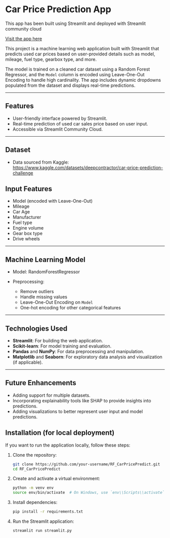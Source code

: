 # Car Price Prediction App
This app has been built using Streamlit and deployed with Streamlit community cloud

[Visit the app here](https://rfcarpricepredict.streamlit.app/)


This project is a machine learning web application built with Streamlit that predicts used car prices based on user-provided details such as model, mileage, fuel type, gearbox type, and more.

The model is trained on a cleaned car dataset using a Random Forest Regressor, and the `Model` column is encoded using Leave-One-Out Encoding to handle high cardinality. The app includes dynamic dropdowns populated from the dataset and displays real-time predictions.

---

## Features

* User-friendly interface powered by Streamlit.
* Real-time prediction of used car sales price based on user input.
* Accessible via Streamlit Community Cloud.

---
## Dataset

* Data sourced from Kaggle: https://www.kaggle.com/datasets/deepcontractor/car-price-prediction-challenge 

## Input Features

* Model (encoded with Leave-One-Out)
* Mileage
* Car Age
* Manufacturer
* Fuel type
* Engine volume
* Gear box type
* Drive wheels

---

## Machine Learning Model

* Model: RandomForestRegressor
* Preprocessing:

  * Remove outliers
  * Handle missing values
  * Leave-One-Out Encoding on `Model`
  * One-hot encoding for other categorical features

---

## Technologies Used
- **Streamlit**: For building the web application.
- **Scikit-learn**: For model training and evaluation.
- **Pandas** and **NumPy**: For data preprocessing and manipulation.
- **Matplotlib** and **Seaborn**: For exploratory data analysis and visualization (if applicable).

---

## Future Enhancements
* Adding support for multiple datasets.
* Incorporating explainability tools like SHAP to provide insights into predictions.
* Adding visualizations to better represent user input and model predictions.

## Installation (for local deployment)
If you want to run the application locally, follow these steps:

1. Clone the repository:
   ```bash
   git clone https://github.com/your-username/RF_CarPricePredict.git
   cd RF_CarPricePredict

2. Create and activate a virtual environment:
   ```bash
   python -m venv env
   source env/bin/activate  # On Windows, use `env\\Scripts\\activate`

3. Install dependencies:
   ```bash
   pip install -r requirements.txt

4. Run the Streamlit application:
   ```bash
   streamlit run streamlit.py
